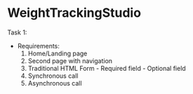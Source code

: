 # WeightTrackingStudio

Task 1:
- Requirements:
  1.	Home/Landing page
  2.	Second page with navigation
  3.	Traditional HTML Form 
      - Required field
      - Optional field
  4.	Synchronous call
  5.	Asynchronous call 
